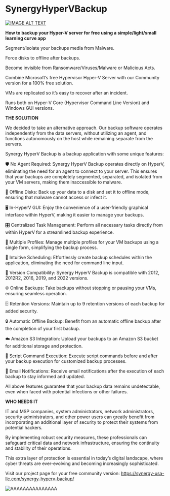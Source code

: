 # SynergyHyperVBackup

[![IMAGE ALT TEXT](https://synergy-usa-llc.com/wp-content/uploads/2022/08/HyperVBackup1-1.png)](https://www.youtube.com/watch?v=-mvIZZiBkuk&ab_channel=SynergyUSAllc "How to backup your Hyper-V server for free")


**How to backup your Hyper-V server for free using a simple/light/small learning curve app**

Segment/Isolate your backups media from Malware.

Force disks to offline after backups.

Become invisible from Ransomware/Viruses/Malware or Malicious Acts.

Combine Microsoft’s free Hypervisor Hyper-V Server with our Community version for a 100% free solution.

VMs are replicated so it’s easy to recover after an incident.

Runs both on Hyper-V Core (Hypervisor Command Line Version) and Windows GUI versions.




**THE SOLUTION**

We decided to take an alternative approach.
Our backup software operates independently from the data servers, without utilizing an agent, and functions autonomously on the host while remaining separate from the servers.

Synergy HyperV Backup is a backup application with some unique features:

🛡️ No Agent Required: Synergy HyperV Backup operates directly on HyperV, eliminating the need for an agent to connect to your server. This ensures that your backups are completely segmented, separated, and isolated from your VM servers, making them inaccessible to malware.

💽 Offline Disks: Back up your data to a disk and set it to offline mode, ensuring that malware cannot access or infect it.

🖥️ In-HyperV GUI: Enjoy the convenience of a user-friendly graphical interface within HyperV, making it easier to manage your backups.

🎛️ Centralized Task Management: Perform all necessary tasks directly from within HyperV for a streamlined backup experience.

📑 Multiple Profiles: Manage multiple profiles for your VM backups using a single form, simplifying the backup process.

📅 Intuitive Scheduling: Effortlessly create backup schedules within the application, eliminating the need for command line input.

🔄 Version Compatibility: Synergy HyperV Backup is compatible with 2012, 2012R2, 2016, 2019, and 2022 versions.

🌐 Online Backups: Take backups without stopping or pausing your VMs, ensuring seamless operation.

🗄️ Retention Versions: Maintain up to 9 retention versions of each backup for added security.

🔒 Automatic Offline Backup: Benefit from an automatic offline backup after the completion of your first backup.

☁️ Amazon S3 Integration: Upload your backups to an Amazon S3 bucket for additional storage and protection.

📜 Script Command Execution: Execute script commands before and after your backup execution for customized backup processes.

📧 Email Notifications: Receive email notifications after the execution of each backup to stay informed and updated.

All above features guarantee that your backup data remains undetectable, even when faced with potential infections or other failures.



**WHO NEEDS IT**

IT and MSP companies, system administrators, network administrators, security administrators, and other power users can greatly benefit from incorporating an additional layer of security to protect their systems from potential hackers. 

By implementing robust security measures, these professionals can safeguard critical data and network infrastructure, ensuring the continuity and stability of their operations. 

This extra layer of protection is essential in today’s digital landscape, where cyber threats are ever-evolving and becoming increasingly sophisticated.


Visit our project page for your free community version:
https://synergy-usa-llc.com/synergy-hyperv-backup/

![ΑΑΑΑΑΑΑΑΑΑΑΑΑΑΑ](https://synergy-usa-llc.com/wp-content/uploads/2022/08/HyperVBackup2-1.png)



